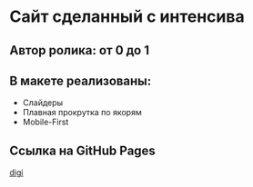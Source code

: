 # Cайт сделанный с интенсива 
## Автор ролика: от 0 до 1

## В макете реализованы:
* Слайдеры
* Плавная прокрутка по якорям
* Mobile-First

## Ссылка на GitHub Pages
[digi](https://slawaslawa.github.io/bootstrap-course/)
